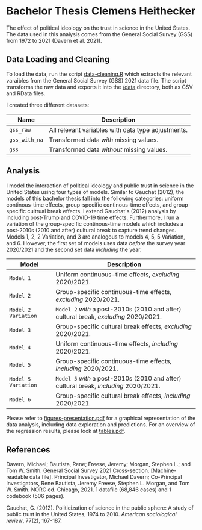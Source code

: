 # Bachelor Thesis Clemens Heithecker

The effect of political ideology on the trust in science in the United States. The data used in this analysis comes from the General Social Survey (GSS) from 1972 to 2021 (Davern et al. 2021).

## Data Loading and Cleaning

To load the data, run the script [data-cleaning.R](scripts/data-cleaning.R) which extracts the relevant varaibles from the General Social Survey (GSS) 2021 data file. The script transforms the raw data and exports it into the [/data](data) directory, both as CSV and RData files.

I created three different datasets:

| Name          | Description                                        |
| ------------- | -------------------------------------------------- |
| `gss_raw`     | All relevant variables with data type adjustments. |
| `gss_with_na` | Transformed data _with_ missing values.            |
| `gss`         | Transformed data _without_ missing values.         |

## Analysis

I model the interaction of political ideology and public trust in science in the United States using four types of models. Similar to Gauchat (2012), the models of this bachelor thesis fall into the following categories: uniform continous-time effects, group-specific continous-time effects, and group-specific cultrual break effects. I extend Gauchat's (2012) analysis by including post-Trump and COVID-19 time effects. Furthermore, I run a variation of the group-specific continous-time models which includes a post-2010s (2010 and after) cultural break to capture trend changes. Models 1, 2, 2 Variation, and 3 are analogous to models 4, 5, 5 Variation, and 6. However, the first set of models uses data _before_ the survey year 2020/2021 and the second set data _including_ the year.

| Model               | Description                                                                           |
| ------------------- | ------------------------------------------------------------------------------------- |
| `Model 1`           | Uniform continuous-time effects, _excluding_ 2020/2021.                               |
| `Model 2`           | Group-specific continuous-time effects, _excluding_ 2020/2021.                        |
| `Model 2 Variation` | `Model 2` _with_ a post-2010s (2010 and after) cultural break, _excluding_ 2020/2021. |
| `Model 3`           | Group-specific cultural break effects, _excluding_ 2020/2021.                         |
| `Model 4`           | Uniform continuous-time effects, _including_ 2020/2021.                               |
| `Model 5`           | Group-specific continuous-time effects, _including_ 2020/2021.                        |
| `Model 5 Variation` | `Model 5` _with_ a post-2010s (2010 and after) cultural break, _including_ 2020/2021. |
| `Model 6`           | Group-specific cultural break effects, _including_ 2020/2021.                         |

Please refer to [figures-presentation.pdf](reports/figures-presentation.pdf) for a graphical representation of the data analysis, including data exploration and predictions. For an overview of the regression results, please look at [tables.pdf](reports/tables.pdf).

## References

Davern, Michael; Bautista, Rene; Freese, Jeremy; Morgan, Stephen L.; and Tom W. Smith. General Social Survey 2021 Cross-section. [Machine-readable data file]. Principal Investigator, Michael Davern; Co-Principal Investigators, Rene Bautista, Jeremy Freese, Stephen L. Morgan, and Tom W. Smith. NORC ed. Chicago, 2021. 1 datafile (68,846 cases) and 1 codebook (506 pages).

Gauchat, G. (2012). Politicization of science in the public sphere: A study of public trust in the United States, 1974 to 2010. _American sociological review_, 77(2), 167-187.
